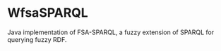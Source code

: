# WfsaSPARQL

Java implementation of FSA-SPARQL, a fuzzy extension of SPARQL for querying fuzzy RDF.
